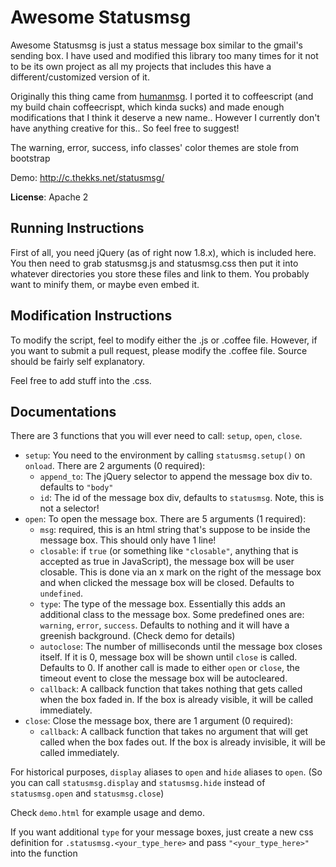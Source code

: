 Awesome Statusmsg
=================

Awesome Statusmsg is just a status message box similar to the gmail's sending
box. I have used and modified this library too many times for it not to be
its own project as all my projects that includes this have a 
different/customized version of it.

Originally this thing came from [humanmsg](http://code.google.com/p/humanmsg/).
I ported it to coffeescript (and my build chain coffeecrispt, which kinda sucks)
and made enough modifications that I think it deserve a new name.. However I 
currently don't have anything creative for this.. So feel free to suggest!

The warning, error, success, info classes' color themes are stole from bootstrap

Demo: http://c.thekks.net/statusmsg/

**License**: Apache 2

Running Instructions
--------------------

First of all, you need jQuery (as of right now 1.8.x), which is included here.
You then need to grab statusmsg.js and statusmsg.css then put it into whatever
directories you store these files and link to them. You probably want to
minify them, or maybe even embed it.

Modification Instructions
-------------------------

To modify the script, feel to modify either the .js or .coffee file. However,
if you want to submit a pull request, please modify the .coffee file. Source
should be fairly self explanatory.

Feel free to add stuff into the .css.

Documentations
--------------

There are 3 functions that you will ever need to call: `setup`, `open`, `close`.

 - `setup`: You need to the environment by calling `statusmsg.setup()` on `onload`. There
            are 2 arguments (0 required):
    - `append_to`: The jQuery selector to append the message box div to. 
                   defaults to `"body"`
    - `id`: The id of the message box div, defaults to `statusmsg`. Note, this
            is not a selector!
 - `open`: To open the message box. There are 5 arguments (1 required):
    - `msg`: required, this is an html string that's suppose to be inside
             the message box. This should only have 1 line!
    - `closable`: if `true` (or something like `"closable"`, anything that
                  is accepted as true in JavaScript), the message box will be
                  user closable. This is done via an x mark on the right of the
                  message box and when clicked the message box will be closed.
                  Defaults to `undefined`.
    - `type`: The type of the message box. Essentially this adds an additional
              class to the message box. Some predefined ones are: `warning`,
              `error`, `success`. Defaults to nothing and it will have a 
              greenish background. (Check demo for details)
    - `autoclose`: The number of milliseconds until the message box closes
                   itself. If it is 0, message box will be shown until `close`
                   is called. Defaults to 0. If another call is made to either
                   `open` or `close`, the timeout event to close the message box
                    will be autocleared.
    - `callback`: A callback function that takes nothing that gets called
                  when the box faded in. If the box is already visible, it
                  will be called immediately.
 - `close`: Close the message box, there are 1 argument (0 required):
    - `callback`: A callback function that takes no argument that will get 
                  called when the box fades out. If the box is already
                  invisible, it will be called immediately.

For historical purposes, `display` aliases to `open` and `hide` aliases to 
`open`. (So you can call `statusmsg.display` and `statusmsg.hide` instead of
`statusmsg.open` and `statusmsg.close`)

Check `demo.html` for example usage and demo.

If you want additional `type` for your message boxes, just create a new css
definition for `.statusmsg.<your_type_here>` and pass `"<your_type_here>"` into
the function
